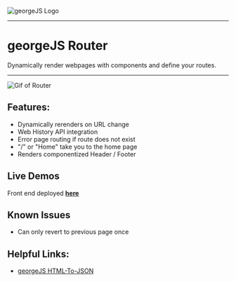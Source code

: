 ![georgeJS Logo](#)
___
# georgeJS Router
Dynamically render webpages with components and define your routes.
___
![Gif of Router](#)

## Features:
*  Dynamically rerenders on URL change
*  Web History API integration
*  Error page routing if route does not exist
*  "/" or "Home" take you to the home page
*  Renders componentized Header / Footer

## Live Demos
Front end deployed **[here](https://gread-frontend.firebaseapp.com/home)**

## Known Issues
*  Can only revert to previous page once

## Helpful Links:
*  [georgeJS HTML-To-JSON](https://github.com/rusticpenguin/georgeJS-html-to-json-converter/)
